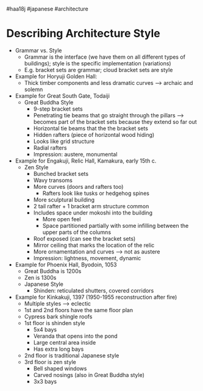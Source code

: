 #haa18j #japanese #architecture

# Describing Architecture Style
* Grammar vs. Style
	* Grammar is the interface (we have them on all different types of buildings); style is the specific implementation (variations)
	* E.g. bracket sets are grammar; cloud bracket sets are style
* Example for Horyuji Golden Hall:
	* Thick timber components and less dramatic curves --> archaic and solemn
* Example for Great South Gate, Todaiji
	* Great Buddha Style
		* 9-step bracket sets
		* Penetrating tie beams that go straight through the pillars --> becomes part of the bracket sets because they extend so far out
		* Horizontal tie beams that the the bracket sets
		* Hidden rafters (piece of horizontal wood hiding)
		* Looks like grid structure
		* Radial rafters
		* Impression: austere, monumental
* Example for Engakuji, Relic Hall, Kamakura, early 15th c.
	* Zen Style
		* Bunched bracket sets
		* Wavy transoms
		* More curves (doors and rafters too)
			* Rafters look like tusks or hedgehog spines
		* More sculptural building
		* 2 tail rafter + 1 bracket arm structure common
		* Includes space under mokoshi into the building
			* More open feel
			* Space partitioned partially with some infilling between the upper parts of the columns
		* Roof exposed (can see the bracket sets)
		* Mirror ceiling that marks the location of the relic
		* More ornamentation and curves --> not as austere
		* Impression: lightness, movement, dynamic
* Example for Phoenix Hall, Byodoin, 1053
	* Great Buddha is 1200s
	* Zen is 1300s
	* Japanese Style
		* Shinden: reticulated shutters, covered corridors
* Example for Kinkakuji, 1397 (1950-1955 reconstruction after fire)
	* Multiple styles --> eclectic
	* 1st and 2nd floors have the same floor plan
	* Cypress bark shingle roofs
	* 1st floor is shinden style
		* 5x4 bays
		* Veranda that opens into the pond
		* Large central area inside
		* Has extra long bays
	* 2nd floor is traditional Japanese style
	* 3rd floor is zen style
		* Bell shaped windows
		* Carved nosings (also in Great Buddha style)
		* 3x3 bays